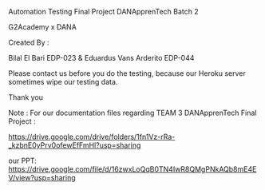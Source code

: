 Automation Testing Final Project DANApprenTech Batch 2

G2Academy x DANA

Created By : 

Bilal El Bari EDP-023
&
Eduardus Vans Arderito EDP-044

Please contact us before you do the testing, because our Heroku server sometimes wipe our testing data.

Thank you


Note :
For our documentation files regarding TEAM 3 DANApprenTech Final Project :

https://drive.google.com/drive/folders/1fn1Vz-rRa-_kzbnE0yPrv0ofewEfFmHl?usp=sharing

our PPT:
https://drive.google.com/file/d/16zwxLoQqB0TN4IwR8QMgPNkAQb8mE4EV/view?usp=sharing

